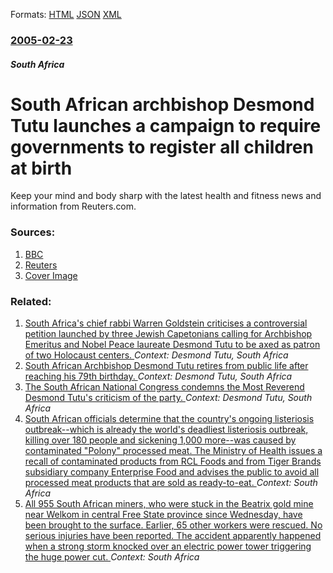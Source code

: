 
Formats: [HTML](/news/2005/02/23/south-african-archbishop-desmond-tutu-launches-a-campaign-to-require-governments-to-register-all-children-at-birth.html)  [JSON](/news/2005/02/23/south-african-archbishop-desmond-tutu-launches-a-campaign-to-require-governments-to-register-all-children-at-birth.json)  [XML](/news/2005/02/23/south-african-archbishop-desmond-tutu-launches-a-campaign-to-require-governments-to-register-all-children-at-birth.xml)  

### [2005-02-23](/news/2005/02/23/index.md)

##### South Africa
#  South African archbishop Desmond Tutu launches a campaign to require governments to register all children at birth 

Keep your mind and body sharp with the latest health and fitness news and information from Reuters.com.


### Sources:

1. [BBC](http://news.bbc.co.uk/2/hi/africa/4289393.stm)
2. [Reuters](https://www.reuters.com/newsArticle.jhtml?type=healthNews&storyID=7703538)
2. [Cover Image](https://s4.reutersmedia.net/resources_v2/images/rcom-default.png)

### Related:

1. [South Africa's chief rabbi Warren Goldstein criticises a controversial petition launched by three Jewish Capetonians calling for Archbishop Emeritus and Nobel Peace laureate Desmond Tutu to be axed as patron of two Holocaust centers. ](/news/2011/01/14/south-africa-s-chief-rabbi-warren-goldstein-criticises-a-controversial-petition-launched-by-three-jewish-capetonians-calling-for-archbishop.md) _Context: Desmond Tutu, South Africa_
2. [South African Archbishop Desmond Tutu retires from public life after reaching his 79th birthday. ](/news/2010/10/7/south-african-archbishop-desmond-tutu-retires-from-public-life-after-reaching-his-79th-birthday.md) _Context: Desmond Tutu, South Africa_
3. [ The South African National Congress condemns the Most Reverend Desmond Tutu's criticism of the party. ](/news/2009/04/2/the-south-african-national-congress-condemns-the-most-reverend-desmond-tutu-s-criticism-of-the-party.md) _Context: Desmond Tutu, South Africa_
4. [South African officials determine that the country's ongoing listeriosis outbreak--which is already the world's deadliest listeriosis outbreak, killing over 180 people and sickening 1,000 more--was caused by contaminated "Polony" processed meat. The Ministry of Health issues a recall of contaminated products from RCL Foods and from Tiger Brands subsidiary company Enterprise Food and advises the public to avoid all processed meat products that are sold as ready-to-eat. ](/news/2018/03/4/south-african-officials-determine-that-the-country-s-ongoing-listeriosis-outbreakawhich-is-already-the-world-s-deadliest-listeriosis-outbr.md) _Context: South Africa_
5. [All 955 South African miners, who were stuck in the Beatrix gold mine near Welkom in central Free State province since Wednesday, have been brought to the surface. Earlier, 65 other workers were rescued. No serious injuries have been reported. The accident apparently happened when a strong storm knocked over an electric power tower triggering the huge power cut. ](/news/2018/02/2/all-955-south-african-miners-who-were-stuck-in-the-beatrix-gold-mine-near-welkom-in-central-free-state-province-since-wednesday-have-been.md) _Context: South Africa_
